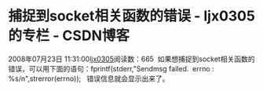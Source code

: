 # 捕捉到socket相关函数的错误 - ljx0305的专栏 - CSDN博客
2008年07月23日 11:31:00[ljx0305](https://me.csdn.net/ljx0305)阅读数：665
                 如果想捕捉到socket相关函数的错误，可以用下面的语句：fprintf(stderr,"Sendmsg failed.  errno : %s/n",strerror(errno));   错误信息就会显示出来了。            
